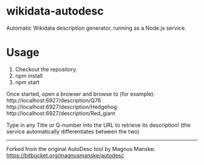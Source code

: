# wikidata-autodesc
Automatic Wikidata description generator, running as a Node.js service.

# Usage
1. Checkout the repository.
2. npm install
3. npm start

Once started, open a browser and browse to (for example):
http://localhost:6927/description/Q76
http://localhost:6927/description/Hedgehog
http://localhost:6927/description/Red_giant

Type in any Title or Q-number into the URL to retrieve its description!
(the service automatically differentiates between the two)

----
Forked from the original AutoDesc tool by Magnus Manske:
https://bitbucket.org/magnusmanske/autodesc

